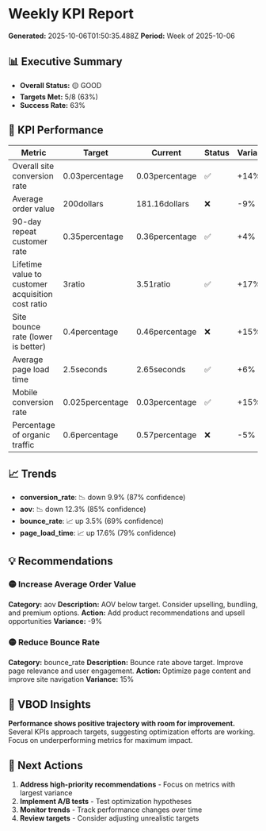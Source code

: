 # Weekly KPI Report

**Generated:** 2025-10-06T01:50:35.488Z
**Period:** Week of 2025-10-06

## 📊 Executive Summary

- **Overall Status:** 🟡 GOOD
- **Targets Met:** 5/8 (63%)
- **Success Rate:** 63%

## 🎯 KPI Performance

| Metric | Target | Current | Status | Variance |
|--------|--------|---------|--------|----------|
| Overall site conversion rate | 0.03percentage | 0.03percentage | ✅ | +14% |
| Average order value | 200dollars | 181.16dollars | ❌ | -9% |
| 90-day repeat customer rate | 0.35percentage | 0.36percentage | ✅ | +4% |
| Lifetime value to customer acquisition cost ratio | 3ratio | 3.51ratio | ✅ | +17% |
| Site bounce rate (lower is better) | 0.4percentage | 0.46percentage | ❌ | +15% |
| Average page load time | 2.5seconds | 2.65seconds | ✅ | +6% |
| Mobile conversion rate | 0.025percentage | 0.03percentage | ✅ | +15% |
| Percentage of organic traffic | 0.6percentage | 0.57percentage | ❌ | -5% |

## 📈 Trends

- **conversion_rate**: 📉 down 9.9% (87% confidence)
- **aov**: 📉 down 12.3% (85% confidence)
- **bounce_rate**: 📈 up 3.5% (69% confidence)
- **page_load_time**: 📈 up 17.6% (79% confidence)

## 💡 Recommendations

### 🟡 Increase Average Order Value
**Category:** aov
**Description:** AOV below target. Consider upselling, bundling, and premium options.
**Action:** Add product recommendations and upsell opportunities
**Variance:** -9%

### 🟡 Reduce Bounce Rate
**Category:** bounce_rate
**Description:** Bounce rate above target. Improve page relevance and user engagement.
**Action:** Optimize page content and improve site navigation
**Variance:** 15%

## 🧠 VBOD Insights

**Performance shows positive trajectory with room for improvement.** Several KPIs approach targets, suggesting optimization efforts are working. Focus on underperforming metrics for maximum impact.

## 🔧 Next Actions

1. **Address high-priority recommendations** - Focus on metrics with largest variance
2. **Implement A/B tests** - Test optimization hypotheses
3. **Monitor trends** - Track performance changes over time
4. **Review targets** - Consider adjusting unrealistic targets

